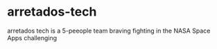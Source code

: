 # arretados-tech
arretados tech is a 5-peeople team braving fighting in the NASA Space Apps challenging 

